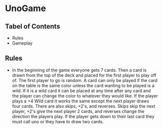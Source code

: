 # UnoGame

## Tabel of Contents

- Rules
- Gameplay



## Rules
- In the beginning of the game everyone gets 7 cards. Then a card is drawn from the top of the deck and placed for the first player to play off of. The first player to go is random. A card can only be played if the card on the table is the same color unless the card wanting to be played is a wild. If it is a wild card it can be placed at any time after any card and the player can change the color to whatever they would like. If the player plays a +4 Wild card it works the same except the next player draws four cards. There are also skips, +2's, and reverses. Skips skip the next player, +2's give the next player 2 cards, and reverses change the direction the players play. If the player gets down to their last card they must call uno or they have to draw two cards.

